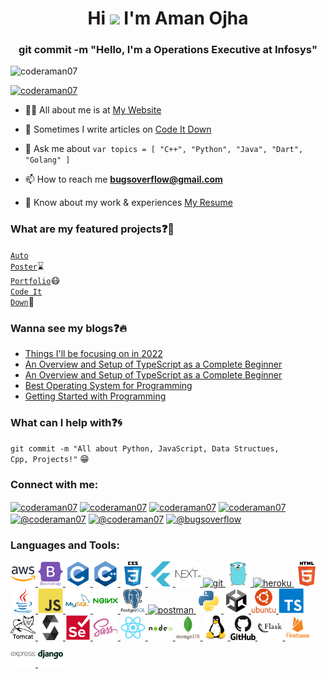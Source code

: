 <h1 align="center">Hi <img src="https://raw.githubusercontent.com/iampavangandhi/iampavangandhi/master/gifs/Hi.gif" width="30px"> I'm Aman Ojha</h1>
<h3 align="center">git commit -m "Hello, I'm a Operations Executive at Infosys"</h3>

<span align="left"> <img src="https://komarev.com/ghpvc/?username=coderaman07&label=Profile%20views&color=0e75b6&style=flat" alt="coderaman07" /> </span>

<span align="left"> <a href="https://twitter.com/coderaman07" target="blank"><img src="https://img.shields.io/twitter/follow/coderaman07?logo=twitter&style=for-the-badge" alt="coderaman07" /></a> </span>

<!-- ### Liked my GitHub:question::point_right: [Sponsor me a Dollar]() 💰 💵 :sparkles: -->

- 👨‍💻 All about me is at [My Website](https://amanojha.vercel.app/)

- 📝 Sometimes I write articles on [Code It Down](https://codeitdown.vercel.app/)

- 💬 Ask me about `` var topics = [ "C++", "Python", "Java", "Dart", "Golang" ] ``

- 📫 How to reach me **bugsoverflow@gmail.com**

- 📄 Know about my work & experiences [My Resume](https://drive.google.com/file/d/17rfSZVazjPQr4kybUaW1OLf1bC0zqwGm/view?usp=sharing)

### What are my featured projects:question::rocket:
<code>[Auto Poster](https://github.com/coderaman07/Auto-Poster)</code>:hourglass:     
<code>[Portfolio](https://github.com/coderaman07/portfolio)</code>:mask:  
<code>[Code It Down](https://github.com/coderaman07/codeitdown)</code>:robot:     

### Wanna see my blogs:question::fire:
<!-- BLOG-POST-LIST:START -->
- [Things I&#39;ll be focusing on in 2022](https://dev.to/coderaman07/things-ill-be-focusing-on-in-2022-18f6)
- [An Overview and Setup of TypeScript as a Complete Beginner](https://medium.com/geekculture/an-overview-and-setup-of-typescript-as-a-complete-beginner-27a653bd96c4?source=rss-12d1cfcdedf4------2)
- [An Overview and Setup of TypeScript as a Complete Beginner](https://dev.to/coderaman07/an-overview-and-setup-of-typescript-as-a-complete-beginner-450h)
- [Best Operating System for Programming](https://coderaman07.medium.com/best-operating-system-for-programming-7a86ea347ed8?source=rss-12d1cfcdedf4------2)
- [Getting Started with Programming](https://coderaman07.medium.com/getting-started-with-programming-3e8dd307c4b9?source=rss-12d1cfcdedf4------2)
<!-- BLOG-POST-LIST:END -->

### What can I help with:question::cyclone:
<code>git commit -m "All about Python, JavaScript, Data Structues, Cpp, Projects!"</code> :grin:

<h3 align="left">Connect with me:</h3>
<p align="left">
<a href="https://dev.to/coderaman07" target="blank"><img align="center" src="https://raw.githubusercontent.com/rahuldkjain/github-profile-readme-generator/master/src/images/icons/Social/devto.svg" alt="coderaman07" height="30" width="40" /></a>
<a href="https://twitter.com/coderaman07" target="blank"><img align="center" src="https://raw.githubusercontent.com/rahuldkjain/github-profile-readme-generator/master/src/images/icons/Social/twitter.svg" alt="coderaman07" height="30" width="40" /></a>
<a href="https://linkedin.com/in/coderaman07" target="blank"><img align="center" src="https://raw.githubusercontent.com/rahuldkjain/github-profile-readme-generator/master/src/images/icons/Social/linked-in-alt.svg" alt="coderaman07" height="30" width="40" /></a>
<a href="https://instagram.com/coderaman07" target="blank"><img align="center" src="https://raw.githubusercontent.com/rahuldkjain/github-profile-readme-generator/master/src/images/icons/Social/instagram.svg" alt="coderaman07" height="30" width="40" /></a>
<a href="https://medium.com/@coderaman07" target="blank"><img align="center" src="https://raw.githubusercontent.com/rahuldkjain/github-profile-readme-generator/master/src/images/icons/Social/medium.svg" alt="@coderaman07" height="30" width="40" /></a>
<a href="https://github.com/coderaman07" target="blank"><img align="center" src="https://raw.githubusercontent.com/rahuldkjain/github-profile-readme-generator/master/src/images/icons/Social/github.svg" alt="@coderaman07" height="30" width="40" /></a>
<a href="https://twitch.com/bugsoverflow" target="blank"><img align="center" src="https://raw.githubusercontent.com/rahuldkjain/github-profile-readme-generator/master/src/images/icons/Social/twitch.svg" alt="@bugsoverflow" height="30" width="40" /></a>
</p>

<h3 align="left">Languages and Tools:</h3>
<p align="left"> <a href="https://aws.amazon.com" target="_blank" rel="noreferrer"> <img src="https://raw.githubusercontent.com/devicons/devicon/master/icons/amazonwebservices/amazonwebservices-original-wordmark.svg" alt="aws" width="40" height="40"/> </a>
 <a href="https://getbootstrap.com" target="_blank" rel="noreferrer"> <img src="https://raw.githubusercontent.com/devicons/devicon/master/icons/bootstrap/bootstrap-plain-wordmark.svg" alt="bootstrap" width="40" height="40"/> </a>
 <a href="https://www.cprogramming.com/" target="_blank" rel="noreferrer"> <img src="https://raw.githubusercontent.com/devicons/devicon/master/icons/c/c-original.svg" alt="c" width="40" height="40"/> </a>
 <a href="https://www.w3schools.com/cpp/" target="_blank" rel="noreferrer"> <img src="https://raw.githubusercontent.com/devicons/devicon/master/icons/cplusplus/cplusplus-original.svg" alt="cplusplus" width="40" height="40"/> </a>
 <a href="https://www.w3schools.com/css/" target="_blank" rel="noreferrer"> <img src="https://raw.githubusercontent.com/devicons/devicon/master/icons/css3/css3-original-wordmark.svg" alt="css3" width="40" height="40"/> </a>
  <a href="https://flutter.dev/" target="_blank" rel="noreferrer"> <img src="https://raw.githubusercontent.com/devicons/devicon/master/icons/flutter/flutter-plain.svg" alt="Flutter" width="40" height="40"/> </a>
 <a href="https://nextjs.org/" target="_blank" rel="noreferrer"> <img src="https://raw.githubusercontent.com/devicons/devicon/master/icons/nextjs/nextjs-original-wordmark.svg" alt="gatsby" width="40" height="40"/> </a>
 <a href="https://git-scm.com/" target="_blank" rel="noreferrer"> <img src="https://www.vectorlogo.zone/logos/git-scm/git-scm-icon.svg" alt="git" width="40" height="40"/> </a>
 <a href="https://golang.org" target="_blank" rel="noreferrer"> <img src="https://raw.githubusercontent.com/devicons/devicon/master/icons/go/go-original.svg" alt="go" width="40" height="40"/> </a>
  <a href="https://heroku.com" target="_blank" rel="noreferrer"> <img src="https://www.vectorlogo.zone/logos/heroku/heroku-icon.svg" alt="heroku" width="40" height="40"/> </a>
  <a href="https://www.w3.org/html/" target="_blank" rel="noreferrer"> <img src="https://raw.githubusercontent.com/devicons/devicon/master/icons/html5/html5-original-wordmark.svg" alt="html5" width="40" height="40"/> </a>
  <a href="https://www.java.com" target="_blank" rel="noreferrer"> <img src="https://raw.githubusercontent.com/devicons/devicon/master/icons/java/java-original.svg" alt="java" width="40" height="40"/> </a>
  <a href="https://developer.mozilla.org/en-US/docs/Web/JavaScript" target="_blank" rel="noreferrer"> <img src="https://raw.githubusercontent.com/devicons/devicon/master/icons/javascript/javascript-original.svg" alt="javascript" width="40" height="40"/> </a>
   <a href="https://www.mysql.com/" target="_blank" rel="noreferrer"> <img src="https://raw.githubusercontent.com/devicons/devicon/master/icons/mysql/mysql-original-wordmark.svg" alt="mysql" width="40" height="40"/> </a> 
   <a href="https://www.nginx.com" target="_blank" rel="noreferrer"> <img src="https://raw.githubusercontent.com/devicons/devicon/master/icons/nginx/nginx-original.svg" alt="nginx" width="40" height="40"/> </a>
   <a href="https://www.postgresql.org" target="_blank" rel="noreferrer"> <img src="https://raw.githubusercontent.com/devicons/devicon/master/icons/postgresql/postgresql-original-wordmark.svg" alt="postgresql" width="40" height="40"/> </a> 
   <a href="https://postman.com" target="_blank" rel="noreferrer"> <img src="https://www.vectorlogo.zone/logos/getpostman/getpostman-icon.svg" alt="postman" width="40" height="40"/> </a> 
   <a href="https://www.python.org" target="_blank" rel="noreferrer"> <img src="https://raw.githubusercontent.com/devicons/devicon/master/icons/python/python-original.svg" alt="python" width="40" height="40"/> </a>
   <a href="https://unity.com/" target="_blank" rel="noreferrer"> <img src="https://raw.githubusercontent.com/devicons/devicon/master/icons/unity/unity-original.svg" alt="python" width="40" height="40"/> </a>
   <a href="https://ubuntu.com/" target="_blank" rel="noreferrer"> <img src="https://raw.githubusercontent.com/devicons/devicon/master/icons/ubuntu/ubuntu-plain-wordmark.svg" alt="python" width="40" height="40"/> </a>
   <a href="https://www.typescriptlang.org/" target="_blank" rel="noreferrer"> <img src="https://raw.githubusercontent.com/devicons/devicon/master/icons/typescript/typescript-plain.svg" alt="python" width="40" height="40"/> </a>
   <a href="https://tomcat.apache.org/" target="_blank" rel="noreferrer"> <img src="https://raw.githubusercontent.com/devicons/devicon/master/icons/tomcat/tomcat-line-wordmark.svg" alt="python" width="40" height="40"/> </a>
   <a href="https://docs.soliditylang.org/en/v0.8.15/" target="_blank" rel="noreferrer"> <img src="https://raw.githubusercontent.com/devicons/devicon/master/icons/solidity/solidity-original.svg" alt="python" width="40" height="40"/> </a>
   <a href="https://www.selenium.dev/" target="_blank" rel="noreferrer"> <img src="https://raw.githubusercontent.com/devicons/devicon/master/icons/selenium/selenium-original.svg" alt="python" width="40" height="40"/> </a>
   <a href="https://sass-lang.com/" target="_blank" rel="noreferrer"> <img src="https://raw.githubusercontent.com/devicons/devicon/master/icons/sass/sass-original.svg" alt="python" width="40" height="40"/> </a>
   <a href="https://reactjs.org/" target="_blank" rel="noreferrer"> <img src="https://raw.githubusercontent.com/devicons/devicon/master/icons/react/react-original.svg" alt="python" width="40" height="40"/> </a>
   <a href="https://nodejs.org/en/" target="_blank" rel="noreferrer"> <img src="https://raw.githubusercontent.com/devicons/devicon/master/icons/nodejs/nodejs-original-wordmark.svg" alt="python" width="40" height="40"/> </a>
   <a href="https://www.mongodb.com/" target="_blank" rel="noreferrer"> <img src="https://raw.githubusercontent.com/devicons/devicon/master/icons/mongodb/mongodb-original-wordmark.svg" alt="python" width="40" height="40"/> </a>
   <a href="https://www.linux.org/" target="_blank" rel="noreferrer"> <img src="https://raw.githubusercontent.com/devicons/devicon/master/icons/linux/linux-original.svg" alt="python" width="40" height="40"/> </a>
   <a href="https://www.github.com/" target="_blank" rel="noreferrer"> <img src="https://raw.githubusercontent.com/devicons/devicon/master/icons/github/github-original-wordmark.svg" alt="python" width="40" height="40"/> </a>
   <a href="https://flask.palletsprojects.com/en/2.1.x/" target="_blank" rel="noreferrer"> <img src="https://raw.githubusercontent.com/devicons/devicon/master/icons/flask/flask-original-wordmark.svg" alt="python" width="40" height="40"/> </a>
   <a href="https://firebase.google.com/" target="_blank" rel="noreferrer"> <img src="https://raw.githubusercontent.com/devicons/devicon/master/icons/firebase/firebase-plain-wordmark.svg" alt="python" width="40" height="40"/> </a>
   <a href="https://expressjs.com/" target="_blank" rel="noreferrer"> <img src="https://raw.githubusercontent.com/devicons/devicon/master/icons/express/express-original-wordmark.svg" alt="python" width="40" height="40"/> </a>
   <a href="https://www.djangoproject.com/" target="_blank" rel="noreferrer"> <img src="https://raw.githubusercontent.com/devicons/devicon/master/icons/django/django-plain-wordmark.svg" alt="python" width="40" height="40"/> </a>
   
</p>

